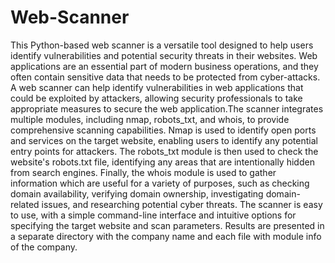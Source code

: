 # Web-Scanner
This Python-based web scanner is a versatile tool designed to help users identify vulnerabilities and potential security threats in their websites. Web applications are an essential part of modern business operations, and they often contain sensitive data that needs to be protected from cyber-attacks. A web scanner can help identify vulnerabilities in web applications that could be exploited by attackers, allowing security professionals to take appropriate measures to secure the web application.The scanner integrates multiple modules, including nmap, robots_txt, and whois, to provide comprehensive scanning capabilities.
Nmap is used to identify open ports and services on the target website, enabling users to identify any potential entry points for attackers. The robots_txt module is then used to check the website's robots.txt file, identifying any areas that are intentionally hidden from search engines. Finally, the whois module is used to gather information which are useful for a variety of purposes, such as checking domain availability, verifying domain ownership, investigating domain-related issues, and researching potential cyber threats.
The scanner is easy to use, with a simple command-line interface and intuitive options for specifying the target website and scan parameters. Results are presented in a separate directory with the company name and each file with module info of the company.
